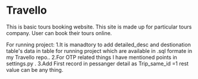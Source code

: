 # Travello
This is basic tours booking website. This site is made up for particular tours company.
User can book their tours online.

For running project:
1.It is manadtory to add detailed_desc and destionation table's data in table for running project which are available in .sql formate in my Travello repo..
2.For OTP related things I have mentioned points in settings.py .
3.Add First record in pessanger detail as Trip_same_id =1 rest value can be any thing.

